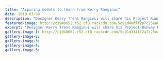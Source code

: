 ```yaml
---
title: "Aspiring models to learn from Kerry Ranginui"
date: 2019-03-08
description: "Designer Kerry Trent Ranginui will share his Project Runway NZ experience with aspiring Whanganui models..."
featured-image: http://c1940652.r52.cf0.rackcdn.com/5c91d40dff2a7c25ea00055a/Kerry-Ranginui.315.chron-8.3.jpg
excerpt: "Designer Kerry Trent Ranginui will share his Project Runway NZ experience with aspiring Whanganui models."
gallery-image-1: http://c1940652.r52.cf0.rackcdn.com/5c91d334ff2a7c25ea000556/Kerry-Ranginui.Jo-Mickelborough-chron-8.3.19.jpg
gallery-image-2: 
gallery-image-3: 
gallery-image-4: 
gallery-image-5: 
---
```

